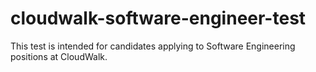 # cloudwalk-software-engineer-test
This test is intended for candidates applying to Software Engineering positions at CloudWalk.
